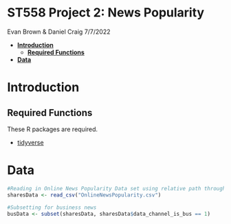 ST558 Project 2: News Popularity
================
Evan Brown & Daniel Craig
7/7/2022

-   [**Introduction**](#introduction)
    -   [**Required Functions**](#required-functions)
-   [**Data**](#data)

# **Introduction**

## **Required Functions**

These R packages are required.

-   [tidyverse](https://www.tidyverse.org/packages/)

# **Data**

``` r
#Reading in Online News Popularity Data set using relative path through directory
sharesData <- read_csv("OnlineNewsPopularity.csv")

#Subsetting for business news
busData <- subset(sharesData, sharesData$data_channel_is_bus == 1)
```

